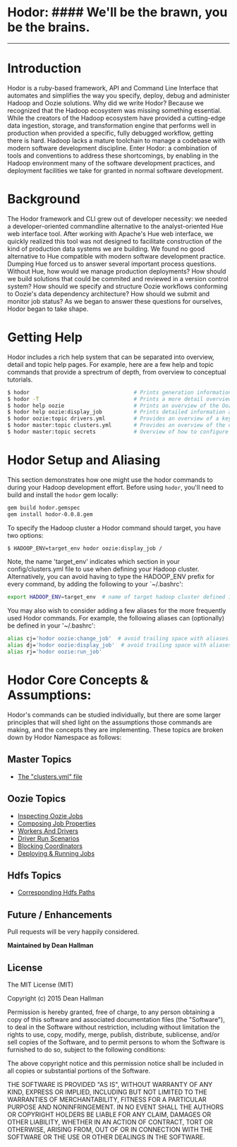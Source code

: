 
# Hodor: #### __We'll be the brawn, you be the brains.__
***

Introduction
===============
Hodor is a ruby-based framework, API and Command Line Interface that automates and simplifies the way you specify, deploy, debug and administer Hadoop and Oozie solutions. Why did we write Hodor? Because we recognized that the Hadoop ecosystem was missing something essential. While the creators of the Hadoop ecosystem have provided a cutting-edge data ingestion, storage, and transformation engine that performs well in production when provided a specific, fully debugged workflow, getting there is hard. Hadoop lacks a mature toolchain to manage a codebase with modern software development discipline. Enter Hodor: a combination of tools and conventions to address these shortcomings, by enabling in the Hadoop environment many of the software development practices, and deployment facilities we take for granted in normal software development.

Background
===============
The Hodor framework and CLI grew out of developer necessity: we needed a developer-oriented commandline alternative to the analyst-oriented Hue web interface tool. After working with Apache's Hue web interface, we quickly realized this tool was not designed to facilitate construction of the kind of production data systems we are building. We found no good alternative to Hue compatible with modern software development practice. Dumping Hue forced us to answer several important process questions. Without Hue, how would we manage production deployments? How should we build solutions that could be commited and reviewed in a version control system? How should we specify and structure Oozie workflows conforming to Oozie's data dependency architecture? How should we submit and monitor job status? As we began to answer these questions for ourselves, Hodor began to take shape.

Getting Help
============
Hodor includes a rich help system that can be separated into overview, detail and topic help pages. For example, here are a few help and topic commands that provide a sprectrum of depth, from overview to conceptual tutorials.

```bash
$ hodor                                 # Prints generation information about Hodor
$ hodor -T                              # Prints a more detail overview of Hodor's namespaces and commands
$ hodor help oozie                      # Prints an overview of the Oozie namespace, its purpose and commands
$ hodor help oozie:display_job          # Prints detailed information about the display_job command, arguments and options
$ hodor oozie:topic drivers.yml         # Provides an overview of a key concept (drivers.yml) utilized by the namespace
$ hodor master:topic clusters.yml       # Provides an overview of the clusters.yml file and its central role in Hodor
$ hodor master:topic secrets            # Overview of how to configure environment to manage and store sensitive information safely
```

Hodor Setup and Aliasing
===========================

This section demonstrates how one might use the hodor commands to during your Hadoop development effort. Before using `hodor`, you'll need to build and install the `hodor` gem locally:

```bash
gem build hodor.gemspec
gem install hodor-0.0.8.gem
```

To specify the Hadoop cluster a Hodor command should target, you have two options:

```bash
$ HADOOP_ENV=target_env hodor oozie:display_job /
```

Note, the name 'target_env' indicates which section in your config/clusters.yml file to use when defining your Hadoop cluster. Alternatively, you can avoid having to type the HADOOP_ENV prefix for every command, by adding the following to your `~/.bashrc':

```bash
export HADOOP_ENV=target_env  # name of target hadoop cluster defined in config/clusters.yml
```

You may also wish to consider adding a few aliases for the more frequently used Hodor commands. For example, the following
aliases can (optionally) be defined in your '~/.bashrc':

```bash
alias cj='hodor oozie:change_job'  # avoid trailing space with aliases. Can cause parse problems with zsh
alias dj='hodor oozie:display_job'  # avoid trailing space with aliases. Can cause parse problems with zsh
alias rj='hodor oozie:run_job'
```

Hodor Core Concepts & Assumptions:
==================================
Hodor's commands can be studied individually, but there are some larger principles that will shed light on
the assumptions those commands are making, and the concepts they are implementing. These topics are broken
down by Hodor Namespace as follows:

Master Topics
-------------
 * [The "clusters.yml" file](topics/master/clusters.yml.txt)

Oozie Topics
------------
 * [Inspecting Oozie Jobs](topics/oozie/inspecting_jobs.txt)
 * [Composing Job Properties](topics/oozie/composing_job_properties.txt)
 * [Workers And Drivers](topics/oozie/workers_and_drivers.txt)
 * [Driver Run Scenarios](topics/oozie/driver_scenarios.txt)
 * [Blocking Coordinators](topics/oozie/blocking_coordinators.txt)
 * [Deploying & Running Jobs](topics/oozie/jobs.yml.txt)

Hdfs Topics
-----------
 * [Corresponding Hdfs Paths](topics/hdfs/corresponding_paths.txt)

## Future / Enhancements

Pull requests will be very happily considered.

__Maintained by Dean Hallman__

## License

The MIT License (MIT)

Copyright (c) 2015 Dean Hallman

Permission is hereby granted, free of charge, to any person obtaining a copy
of this software and associated documentation files (the "Software"), to deal
in the Software without restriction, including without limitation the rights
to use, copy, modify, merge, publish, distribute, sublicense, and/or sell
copies of the Software, and to permit persons to whom the Software is
furnished to do so, subject to the following conditions:

The above copyright notice and this permission notice shall be included in
all copies or substantial portions of the Software.

THE SOFTWARE IS PROVIDED "AS IS", WITHOUT WARRANTY OF ANY KIND, EXPRESS OR
IMPLIED, INCLUDING BUT NOT LIMITED TO THE WARRANTIES OF MERCHANTABILITY,
FITNESS FOR A PARTICULAR PURPOSE AND NONINFRINGEMENT. IN NO EVENT SHALL THE
AUTHORS OR COPYRIGHT HOLDERS BE LIABLE FOR ANY CLAIM, DAMAGES OR OTHER
LIABILITY, WHETHER IN AN ACTION OF CONTRACT, TORT OR OTHERWISE, ARISING FROM,
OUT OF OR IN CONNECTION WITH THE SOFTWARE OR THE USE OR OTHER DEALINGS IN
THE SOFTWARE.
